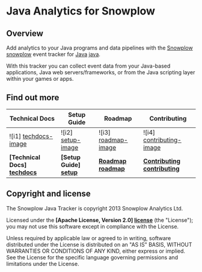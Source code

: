 # Java Analytics for Snowplow

## Overview

Add analytics to your Java programs and data pipelines with the [Snowplow] [snowplow] event tracker for [Java] [java].

With this tracker you can collect event data from your Java-based applications, Java web servers/frameworks, or from the Java scripting layer within your games or apps.

## Find out more

| Technical Docs                  | Setup Guide               | Roadmap                 | Contributing                      |
|---------------------------------|---------------------------|-------------------------|-----------------------------------|
| ![i1] [techdocs-image]          | ![i2] [setup-image]       | ![i3] [roadmap-image]   | ![i4] [contributing-image]        |
| **[Technical Docs] [techdocs]** | **[Setup Guide] [setup]** | **[Roadmap] [roadmap]** | **[Contributing] [contributing]** |

## Copyright and license

The Snowplow Java Tracker is copyright 2013 Snowplow Analytics Ltd.

Licensed under the **[Apache License, Version 2.0] [license]** (the "License");
you may not use this software except in compliance with the License.

Unless required by applicable law or agreed to in writing, software
distributed under the License is distributed on an "AS IS" BASIS,
WITHOUT WARRANTIES OR CONDITIONS OF ANY KIND, either express or implied.
See the License for the specific language governing permissions and
limitations under the License.

[java]: http://www.java.com/en/

[snowplow]: http://snowplowanalytics.com

[techdocs-image]: https://d3i6fms1cm1j0i.cloudfront.net/github/images/techdocs.png
[setup-image]: https://d3i6fms1cm1j0i.cloudfront.net/github/images/setup.png
[roadmap-image]: https://d3i6fms1cm1j0i.cloudfront.net/github/images/roadmap.png
[contributing-image]: https://d3i6fms1cm1j0i.cloudfront.net/github/images/contributing.png

[techdocs]: https://github.com/snowplow/snowplow/wiki/Snowplow-technical-documentation
[setup]: https://github.com/snowplow/snowplow/wiki/Setting-up-Snowplow
[roadmap]: https://github.com/snowplow/snowplow/wiki
[contributing]: https://github.com/snowplow/snowplow/wiki/Contributing

[license]: http://www.apache.org/licenses/LICENSE-2.0